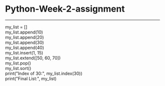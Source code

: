 # Python-Week-2-assignment
------
my_list = []  
my_list.append(10)  
my_list.append(20)  
my_list.append(30)  
my_list.append(40)  
my_list.insert(1, 15)  
my_list.extend([50, 60, 70])  
my_list.pop()  
my_list.sort()  
print("Index of 30:", my_list.index(30))  
print("Final List:", my_list)  
